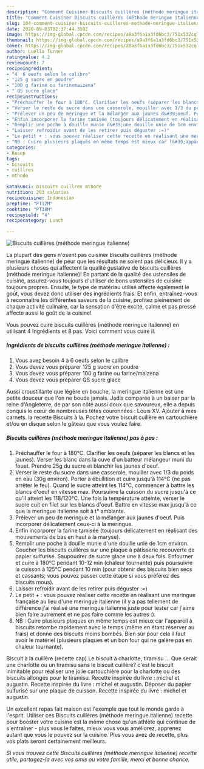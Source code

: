 ```yaml
---
description: "Comment Cuisiner Biscuits cuillères (méthode meringue italienne)"
title: "Comment Cuisiner Biscuits cuillères (méthode meringue italienne)"
slug: 104-comment-cuisiner-biscuits-cuilleres-methode-meringue-italienne
date: 2020-09-03T02:37:44.350Z
image: https://img-global.cpcdn.com/recipes/a9a3f6a1a3fd6bc3/751x532cq70/biscuits-cuilleres-methode-meringue-italienne-photo-principale-de-la-recette.jpg
thumbnail: https://img-global.cpcdn.com/recipes/a9a3f6a1a3fd6bc3/751x532cq70/biscuits-cuilleres-methode-meringue-italienne-photo-principale-de-la-recette.jpg
cover: https://img-global.cpcdn.com/recipes/a9a3f6a1a3fd6bc3/751x532cq70/biscuits-cuilleres-methode-meringue-italienne-photo-principale-de-la-recette.jpg
author: Luella Turner
ratingvalue: 4.2
reviewcount: 7
recipeingredient:
- "4  6 oeufs selon le calibre"
- "125 g sucre en poudre"
- "100 g farine ou farinemaizena"
- " QS sucre glace"
recipeinstructions:
- "Préchauffer le four à 180°C. Clarifier les oeufs (séparer les blancs et les jaunes). Verser les blanc dans la cuve d&#39;un batteur mélangeur muni du fouet. Prendre 25g du sucre et blanchir les jaunes d&#39;oeuf."
- "Verser le reste du sucre dans une casserole, mouiller avec 1/3 du poids en eau (30g environ). Porter à ébullition et cuire jusqu&#39;à 114°C (ne pas arrêter le feu). Quand le sucre atteint les 114°C, commencer à battre les blancs d&#39;oeuf en vitesse max. Poursuivre la cuisson du sucre jusqu&#39;à ce qu&#39;il atteint les 118/120°C. Une fois la température atteinte, verser le sucre cuit en filet sur les blancs d&#39;oeuf. Battre en vitesse max jusqu&#39;à ce que la meringue italienne soit à t° ambiante."
- "Prélever un peu de meringue et la mélanger aux jaunes d&#39;oeuf. Puis incorporer délicatement ceux-ci à la meringue."
- "Enfin incorporer la farine tamisée (toujours délicatement en réalisant des mouvements de bas en haut à la maryse)."
- "Remplir une poche à douille munie d&#39;une douille unie de 1cm environ. Coucher les biscuits cuillères sur une plaque à pâtisserie recouverte de papier sulfurisé. Saupoudrer de sucre glace une à deux fois. Enfourner et cuire à 180°C pendant 10-12 min (chaleur tournante) puis poursuivre la cuisson à 125°C pendant 10 min (pour obtenir des biscuits bien secs et cassants; vous pouvez passer cette étape si vous préférez des biscuits mous)."
- "Laisser refroidir avant de les retirer puis déguster :=)"
- "Le petit + : vous pouvez réaliser cette recette en réalisant une meringue française au lieu d&#39;une meringue italienne (il y a pas tellement de différence j&#39;ai réalisé une meringue italienne juste pour tester car j&#39;aime bien faire autrement et ne pas faire comme les autres :)."
- "NB : Cuire plusieurs plaques en même temps est mieux car l&#39;appareil à biscuits retombe rapidement avec le temps (même en étant réserver au frais) et donne des biscuits moins bombés. Bien sûr pour cela il faut avoir le matériel (plusieurs plaques et un bon four qui ne galère pas en chaleur tournante)."
categories:
- Resep
tags:
- biscuits
- cuillres
- mthode

katakunci: biscuits cuillres mthode 
nutrition: 293 calories
recipecuisine: Indonesian
preptime: "PT12M"
cooktime: "PT38M"
recipeyield: "4"
recipecategory: Lunch

---
```



![Biscuits cuillères (méthode meringue italienne)](https://img-global.cpcdn.com/recipes/a9a3f6a1a3fd6bc3/751x532cq70/biscuits-cuilleres-methode-meringue-italienne-photo-principale-de-la-recette.jpg)

La plupart des gens n'osent pas cuisiner biscuits cuillères (méthode meringue italienne) de peur que les résultats ne soient pas délicieux. Il y a plusieurs choses qui affectent la qualité gustative de biscuits cuillères (méthode meringue italienne)! En partant de la qualité des ustensiles de cuisine, assurez-vous toujours d'utiliser de bons ustensiles de cuisine toujours propres. Ensuite, le type de matériau utilisé affecte également le goût, vous devez donc utiliser des ingrédients frais. Et enfin, entraînez-vous à reconnaître les différentes saveurs de la cuisine, profitez pleinement de chaque activité culinaire, car la sensation d'être excité, calme et pas pressé affecte aussi le goût de la cuisine!

<!--inarticleads1-->

Vous pouvez cuire biscuits cuillères (méthode meringue italienne) en utilisant 4 Ingrédients et 8 pas. Voici comment vous cuire il.

##### Ingrédients de biscuits cuillères (méthode meringue italienne) :

1. Vous avez besoin 4 à 6 oeufs selon le calibre
1. Vous devez vous préparer 125 g sucre en poudre
1. Vous devez vous préparer 100 g farine ou farine/maizena
1. Vous devez vous préparer  QS sucre glace


Aussi croustillante que légère en bouche, la meringue italienne est une petite douceur que l&#39;on ne boude jamais. Jadis comparée à un baiser par la reine d&#39;Angleterre, de par son côté aussi doux que savoureux, elle a depuis conquis le cœur de nombreuses têtes couronnées : Louis XV. Ajouter à mes carnets. la recette Biscuits à la. Pochez votre biscuit cuillère en cartouchière et/ou en disque selon le gâteau que vous voulez faire. 

<!--inarticleads2-->

##### Biscuits cuillères (méthode meringue italienne) pas à pas :

1. Préchauffer le four à 180°C. Clarifier les oeufs (séparer les blancs et les jaunes). Verser les blanc dans la cuve d&#39;un batteur mélangeur muni du fouet. Prendre 25g du sucre et blanchir les jaunes d&#39;oeuf.
1. Verser le reste du sucre dans une casserole, mouiller avec 1/3 du poids en eau (30g environ). Porter à ébullition et cuire jusqu&#39;à 114°C (ne pas arrêter le feu). Quand le sucre atteint les 114°C, commencer à battre les blancs d&#39;oeuf en vitesse max. Poursuivre la cuisson du sucre jusqu&#39;à ce qu&#39;il atteint les 118/120°C. Une fois la température atteinte, verser le sucre cuit en filet sur les blancs d&#39;oeuf. Battre en vitesse max jusqu&#39;à ce que la meringue italienne soit à t° ambiante.
1. Prélever un peu de meringue et la mélanger aux jaunes d&#39;oeuf. Puis incorporer délicatement ceux-ci à la meringue.
1. Enfin incorporer la farine tamisée (toujours délicatement en réalisant des mouvements de bas en haut à la maryse).
1. Remplir une poche à douille munie d&#39;une douille unie de 1cm environ. Coucher les biscuits cuillères sur une plaque à pâtisserie recouverte de papier sulfurisé. Saupoudrer de sucre glace une à deux fois. Enfourner et cuire à 180°C pendant 10-12 min (chaleur tournante) puis poursuivre la cuisson à 125°C pendant 10 min (pour obtenir des biscuits bien secs et cassants; vous pouvez passer cette étape si vous préférez des biscuits mous).
1. Laisser refroidir avant de les retirer puis déguster :=)
1. Le petit + : vous pouvez réaliser cette recette en réalisant une meringue française au lieu d&#39;une meringue italienne (il y a pas tellement de différence j&#39;ai réalisé une meringue italienne juste pour tester car j&#39;aime bien faire autrement et ne pas faire comme les autres :).
1. NB : Cuire plusieurs plaques en même temps est mieux car l&#39;appareil à biscuits retombe rapidement avec le temps (même en étant réserver au frais) et donne des biscuits moins bombés. Bien sûr pour cela il faut avoir le matériel (plusieurs plaques et un bon four qui ne galère pas en chaleur tournante).


Biscuit à la cuillère (recette cap) Le biscuit à charlotte, tiramisu … Que serait une charlotte ou un tiramisu sans le biscuit cuillère? c&#39;est le biscuit inimitable pour réaliser une jolie cartouchière pour la charlotte ou des biscuits allongés pour le tiramisu. Recette inspirée du livre : michel et augustin. Recette inspirée du livre : michel et augustin. Déposer du papier sulfurisé sur une plaque de cuisson. Recette inspirée du livre : michel et augustin. 

<!--inarticleads1-->

<p>
Un excellent repas fait maison est l'exemple que tout le monde garde à l'esprit. Utiliser ces Biscuits cuillères (méthode meringue italienne) recette pour booster votre cuisine est la même chose qu'un athlète qui continue de s'entraîner - plus vous le faites, mieux vous vous améliorez, apprenez autant que vous le pouvez sur la cuisine. Plus vous avez de recette, plus vos plats seront certainement meilleurs.
</p>

<p>
<i>Si vous trouvez cette Biscuits cuillères (méthode meringue italienne) recette utile, partagez-la avec vos amis ou votre famille, merci et bonne chance.</i>
</p>
